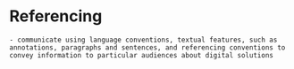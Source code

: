 # Referencing
```{admonition} Students will:
- communicate using language conventions, textual features, such as annotations, paragraphs and sentences, and referencing conventions to convey information to particular audiences about digital solutions
```